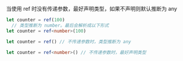 当使用 ref 时没有传递参数，最好声明类型，如果不声明则默认推断为 any

```ts
let counter = ref(100)
  // 类型推断为 number。最后会解析成以下形式
let counter = ref<number>(100)

let counter = ref() // 不传递参数时，类型推断为 any

let counter = ref<number>() // 不传递参数时，最好声明类型
```